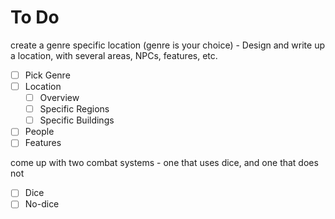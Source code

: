 # To Do

create a genre specific location (genre is your choice) - Design and write up a location, with several areas, NPCs, features, etc.

- [ ] Pick Genre
- [ ] Location
  - [ ] Overview
  - [ ] Specific Regions
  - [ ] Specific Buildings
- [ ] People
- [ ] Features

come up with two combat systems - one that uses dice, and one that does not

- [ ] Dice
- [ ] No-dice
